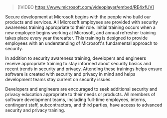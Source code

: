 >[!VIDEO https://www.microsoft.com/videoplayer/embed/RE4xfUV]

Secure development at Microsoft begins with the people who build our products and services. All Microsoft employees are provided with security awareness training appropriate to their role. Initial training occurs when a new employee begins working at Microsoft, and annual refresher training takes place every year thereafter. This training is designed to provide employees with an understanding of Microsoft's fundamental approach to security.

In addition to security awareness training, developers and engineers receive appropriate training to stay informed about security basics and recent trends in security and privacy. Attending these trainings helps ensure software is created with security and privacy in mind and helps development teams stay current on security issues.

Developers and engineers are encouraged to seek additional security and privacy education appropriate to their needs or products. All members of software development teams, including full-time employees, interns, contingent staff, subcontractors, and third parties, have access to advanced security and privacy training.
